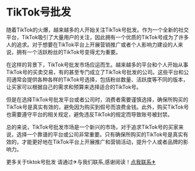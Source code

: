 # TikTok号批发

随着TikTok的火爆，越来越多的人开始关注TikTok号批发。作为一个全新的社交平台，TikTok吸引了大量用户的关注，因此拥有一个优质的TikTok号成为了许多人的追求。对于想要在TikTok平台上开展营销推广或者个人影响力建设的人来说，拥有一个活跃粉丝的TikTok号变得尤为重要。

在这样的背景下，TikTok号批发市场应运而生。越来越多的平台和个人开始从事TikTok号的买卖交易，有的甚至专门成立了TikTok号批发的公司。这些平台和公司通常会提供各种各样的TikTok号选择，包括粉丝数量、活跃度等不同的版本，让买家可以根据自己的需求和预算来选择适合的TikTok号。

但是在选择TikTok号批发平台或者公司时，消费者需要谨慎选择，确保所购买的TikTok号是真实有效的，避免因为购买到假号而浪费金钱。此外，购买TikTok号也需要遵守平台的相关规定，避免违反TikTok的规定而导致账号被封禁。

总的来说，TikTok号批发市场是一个新兴的市场，对于追求TikTok号的买家来说，选择一个靠谱的平台或公司非常重要。只有确保所购买的TikTok号是真实有效的，才能更好地在TikTok平台上开展推广和营销活动，提升个人或者品牌的影响力。

更多关于tiktok号批发 请通过✈与我们联系,感谢阅读！[点我联系✈](https://u.G208.com)